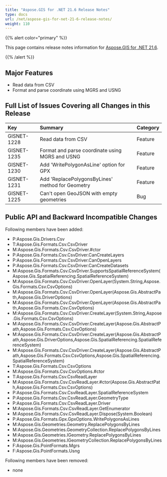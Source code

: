 ```yaml
---
title: "Aspose.GIS for .NET 21.6 Release Notes"
type: docs
url: /net/aspose-gis-for-net-21-6-release-notes/
weight: 110
---
```


{{% alert color="primary" %}} 

This page contains release notes information for [Aspose.GIS for .NET 21.6](https://www.nuget.org/packages/Aspose.GIS/21.6.0).

{{% /alert %}} 
## **Major Features**
- Read data from CSV
- Format and parse coordinate using MGRS and USNG
## **Full List of Issues Covering all Changes in this Release**

|**Key**|**Summary**|**Category**|
| :- | :- | :- |
|GISNET-1228|Read data from CSV|Feature|
|GISNET-1235|Format and parse coordinate using MGRS and USNG|Feature|
|GISNET-1230|Add 'WritePolygonAsLine' option for GPX|Feature|
|GISNET-1231|Add 'ReplacePolygonsByLines' method for Geometry|Feature|
|GISNET-1225|Can't open GeoJSON with empty geometries|Bug|
## **Public API and Backward Incompatible Changes**
Following members have been added:

- P:Aspose.Gis.Drivers.Csv
- T:Aspose.Gis.Formats.Csv.CsvDriver
- M:Aspose.Gis.Formats.Csv.CsvDriver.#ctor
- P:Aspose.Gis.Formats.Csv.CsvDriver.CanCreateLayers
- P:Aspose.Gis.Formats.Csv.CsvDriver.CanOpenLayers
- P:Aspose.Gis.Formats.Csv.CsvDriver.CanCreateDatasets
- M:Aspose.Gis.Formats.Csv.CsvDriver.SupportsSpatialReferenceSystem(Aspose.Gis.SpatialReferencing.SpatialReferenceSystem)
- M:Aspose.Gis.Formats.Csv.CsvDriver.OpenLayer(System.String,Aspose.Gis.Formats.Csv.CsvOptions)
- M:Aspose.Gis.Formats.Csv.CsvDriver.OpenLayer(Aspose.Gis.AbstractPath,Aspose.Gis.DriverOptions)
- M:Aspose.Gis.Formats.Csv.CsvDriver.OpenLayer(Aspose.Gis.AbstractPath,Aspose.Gis.Formats.Csv.CsvOptions)
- M:Aspose.Gis.Formats.Csv.CsvDriver.CreateLayer(System.String,Aspose.Gis.Formats.Csv.CsvOptions)
- M:Aspose.Gis.Formats.Csv.CsvDriver.CreateLayer(Aspose.Gis.AbstractPath,Aspose.Gis.Formats.Csv.CsvOptions)
- M:Aspose.Gis.Formats.Csv.CsvDriver.CreateLayer(Aspose.Gis.AbstractPath,Aspose.Gis.DriverOptions,Aspose.Gis.SpatialReferencing.SpatialReferenceSystem)
- M:Aspose.Gis.Formats.Csv.CsvDriver.CreateLayer(Aspose.Gis.AbstractPath,Aspose.Gis.Formats.Csv.CsvOptions,Aspose.Gis.SpatialReferencing.SpatialReferenceSystem)
- T:Aspose.Gis.Formats.Csv.CsvOptions
- M:Aspose.Gis.Formats.Csv.CsvOptions.#ctor
- T:Aspose.Gis.Formats.Csv.CsvReadLayer
- M:Aspose.Gis.Formats.Csv.CsvReadLayer.#ctor(Aspose.Gis.AbstractPath,Aspose.Gis.Formats.Csv.CsvOptions)
- P:Aspose.Gis.Formats.Csv.CsvReadLayer.SpatialReferenceSystem
- P:Aspose.Gis.Formats.Csv.CsvReadLayer.GeometryType
- P:Aspose.Gis.Formats.Csv.CsvReadLayer.Driver
- M:Aspose.Gis.Formats.Csv.CsvReadLayer.GetEnumerator
- M:Aspose.Gis.Formats.Csv.CsvReadLayer.Dispose(System.Boolean)
- P:Aspose.Gis.Formats.Gpx.GpxOptions.WritePolygonsAsLines
- M:Aspose.Gis.Geometries.Geometry.ReplacePolygonsByLines
- M:Aspose.Gis.Geometries.GeometryCollection.ReplacePolygonsByLines
- M:Aspose.Gis.Geometries.IGeometry.ReplacePolygonsByLines
- M:Aspose.Gis.Geometries.IGeometryCollection.ReplacePolygonsByLines
- F:Aspose.Gis.PointFormats.Mgrs
- F:Aspose.Gis.PointFormats.Usng

Following members have been removed:
- none